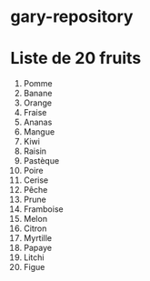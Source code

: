 # gary-repository
# Liste de 20 fruits

1. Pomme  
2. Banane  
3. Orange  
4. Fraise  
5. Ananas  
6. Mangue  
7. Kiwi  
8. Raisin  
9. Pastèque  
10. Poire  
11. Cerise  
12. Pêche  
13. Prune  
14. Framboise  
15. Melon  
16. Citron  
17. Myrtille  
18. Papaye  
19. Litchi  
20. Figue
